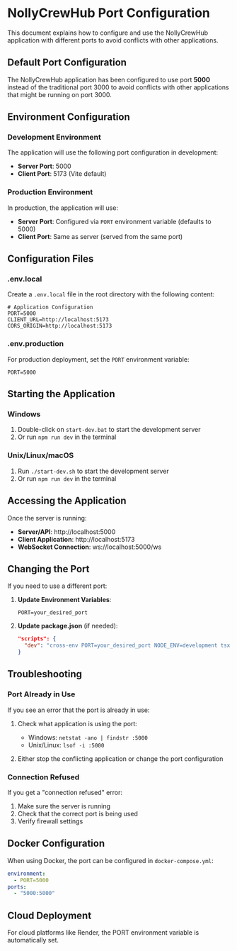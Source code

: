 # NollyCrewHub Port Configuration

This document explains how to configure and use the NollyCrewHub application with different ports to avoid conflicts with other applications.

## Default Port Configuration

The NollyCrewHub application has been configured to use port **5000** instead of the traditional port 3000 to avoid conflicts with other applications that might be running on port 3000.

## Environment Configuration

### Development Environment
The application will use the following port configuration in development:
- **Server Port**: 5000
- **Client Port**: 5173 (Vite default)

### Production Environment
In production, the application will use:
- **Server Port**: Configured via `PORT` environment variable (defaults to 5000)
- **Client Port**: Same as server (served from the same port)

## Configuration Files

### .env.local
Create a `.env.local` file in the root directory with the following content:
```env
# Application Configuration
PORT=5000
CLIENT_URL=http://localhost:5173
CORS_ORIGIN=http://localhost:5173
```

### .env.production
For production deployment, set the `PORT` environment variable:
```env
PORT=5000
```

## Starting the Application

### Windows
1. Double-click on `start-dev.bat` to start the development server
2. Or run `npm run dev` in the terminal

### Unix/Linux/macOS
1. Run `./start-dev.sh` to start the development server
2. Or run `npm run dev` in the terminal

## Accessing the Application

Once the server is running:
- **Server/API**: http://localhost:5000
- **Client Application**: http://localhost:5173
- **WebSocket Connection**: ws://localhost:5000/ws

## Changing the Port

If you need to use a different port:

1. **Update Environment Variables**:
   ```env
   PORT=your_desired_port
   ```

2. **Update package.json** (if needed):
   ```json
   "scripts": {
     "dev": "cross-env PORT=your_desired_port NODE_ENV=development tsx server/index.ts"
   }
   ```

## Troubleshooting

### Port Already in Use
If you see an error that the port is already in use:
1. Check what application is using the port:
   - Windows: `netstat -ano | findstr :5000`
   - Unix/Linux: `lsof -i :5000`

2. Either stop the conflicting application or change the port configuration

### Connection Refused
If you get a "connection refused" error:
1. Make sure the server is running
2. Check that the correct port is being used
3. Verify firewall settings

## Docker Configuration

When using Docker, the port can be configured in `docker-compose.yml`:
```yaml
environment:
  - PORT=5000
ports:
  - "5000:5000"
```

## Cloud Deployment

For cloud platforms like Render, the PORT environment variable is automatically set.